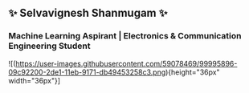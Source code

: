 ## ✨ Selvavignesh Shanmugam ✨

### Machine Learning Aspirant | Electronics & Communication Engineering Student
![(https://user-images.githubusercontent.com/59078469/99995896-09c92200-2de1-11eb-9171-db49453258c3.png){height="36px" width="36px"}]



